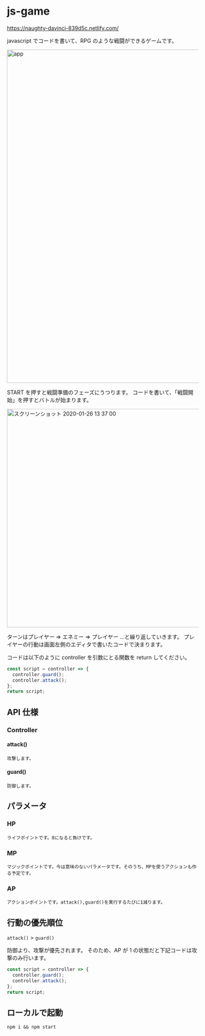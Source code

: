 # js-game

https://naughty-davinci-839d5c.netlify.com/

javascript でコードを書いて、RPG のような戦闘ができるゲームです。

<img width="874" alt="app" src="https://user-images.githubusercontent.com/20484619/73130623-384e6300-403f-11ea-9320-1512d685e79c.png">

START を押すと戦闘準備のフェーズにうつります。
コードを書いて、「戦闘開始」を押すとバトルが始まります。

<img width="573" alt="スクリーンショット 2020-01-26 13 37 00" src="https://user-images.githubusercontent.com/20484619/73130714-00e0b600-4041-11ea-8fbb-907b3c575840.png">

ターンはプレイヤー => エネミー => プレイヤー ...と繰り返していきます。
プレイヤーの行動は画面左側のエディタで書いたコードで決まります。

コードは以下のように controller を引数にとる関数を return してください。

```js
const script = controller => {
  controller.guard();
  controller.attack();
};
return script;
```

## API 仕様

### Controller

#### attack()

```
攻撃します。
```

#### guard()

```
防御します。
```

## パラメータ

### HP

```
ライフポイントです。0になると負けです。
```

### MP

```
マジックポイントです。今は意味のないパラメータです。そのうち、MPを使うアクションも作る予定です。
```

### AP

```
アクションポイントです。attack(),guard()を実行するたびに1減ります。
```

## 行動の優先順位

`attack()` > `guard()`

防御より、攻撃が優先されます。
そのため、AP が 1 の状態だと下記コードは攻撃のみ行います。

```js
const script = controller => {
  controller.guard();
  controller.attack();
};
return script;
```

## ローカルで起動

```
npm i && npm start
```
